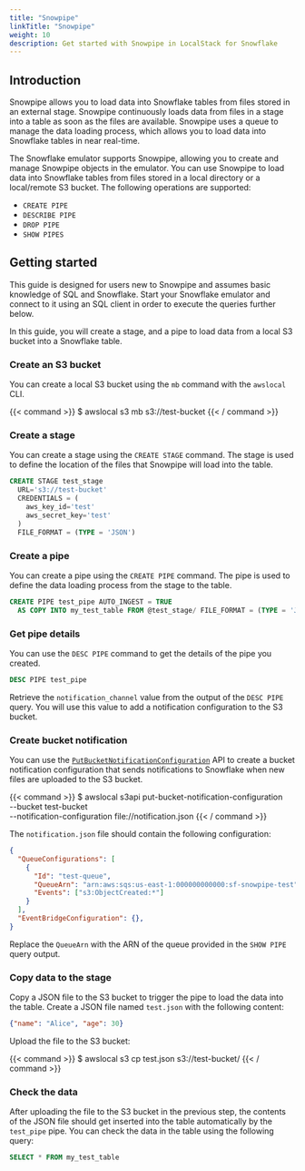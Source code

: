 ```yaml
---
title: "Snowpipe"
linkTitle: "Snowpipe"
weight: 10
description: Get started with Snowpipe in LocalStack for Snowflake
---
```


## Introduction

Snowpipe allows you to load data into Snowflake tables from files stored in an external stage. Snowpipe continuously loads data from files in a stage into a table as soon as the files are available. Snowpipe uses a queue to manage the data loading process, which allows you to load data into Snowflake tables in near real-time.

The Snowflake emulator supports Snowpipe, allowing you to create and manage Snowpipe objects in the emulator. You can use Snowpipe to load data into Snowflake tables from files stored in a local directory or a local/remote S3 bucket. The following operations are supported:

* `CREATE PIPE`
* `DESCRIBE PIPE`
* `DROP PIPE`
* `SHOW PIPES`

## Getting started

This guide is designed for users new to Snowpipe and assumes basic knowledge of SQL and Snowflake. Start your Snowflake emulator and connect to it using an SQL client in order to execute the queries further below.

In this guide, you will create a stage, and a pipe to load data from a local S3 bucket into a Snowflake table.

### Create an S3 bucket

You can create a local S3 bucket using the `mb` command with the `awslocal` CLI.

{{< command >}}
$ awslocal s3 mb s3://test-bucket
{{< / command >}}

### Create a stage

You can create a stage using the `CREATE STAGE` command. The stage is used to define the location of the files that Snowpipe will load into the table.

```sql
CREATE STAGE test_stage
  URL='s3://test-bucket'
  CREDENTIALS = (
    aws_key_id='test'
    aws_secret_key='test'
  )
  FILE_FORMAT = (TYPE = 'JSON')
```

### Create a pipe

You can create a pipe using the `CREATE PIPE` command. The pipe is used to define the data loading process from the stage to the table.

```sql
CREATE PIPE test_pipe AUTO_INGEST = TRUE
  AS COPY INTO my_test_table FROM @test_stage/ FILE_FORMAT = (TYPE = 'JSON')
```

### Get pipe details

You can use the `DESC PIPE` command to get the details of the pipe you created.

```sql
DESC PIPE test_pipe
```

Retrieve the `notification_channel` value from the output of the `DESC PIPE` query. You will use this value to add a notification configuration to the S3 bucket.

### Create bucket notification

You can use the [`PutBucketNotificationConfiguration`](https://docs.aws.amazon.com/AmazonS3/latest/API/API_PutBucketNotificationConfiguration.html) API to create a bucket notification configuration that sends notifications to Snowflake when new files are uploaded to the S3 bucket.

{{< command >}}
$ awslocal s3api put-bucket-notification-configuration \
    --bucket test-bucket \
    --notification-configuration file://notification.json
{{< / command >}}

The `notification.json` file should contain the following configuration:

```json
{
  "QueueConfigurations": [
    {
      "Id": "test-queue",
      "QueueArn": "arn:aws:sqs:us-east-1:000000000000:sf-snowpipe-test",
      "Events": ["s3:ObjectCreated:*"]
    }
  ],
  "EventBridgeConfiguration": {},
}
```

Replace the `QueueArn` with the ARN of the queue provided in the `SHOW PIPE` query output.

### Copy data to the stage

Copy a JSON file to the S3 bucket to trigger the pipe to load the data into the table. Create a JSON file named `test.json` with the following content:

```json
{"name": "Alice", "age": 30}
```

Upload the file to the S3 bucket:

{{< command >}}
$ awslocal s3 cp test.json s3://test-bucket/
{{< / command >}}

### Check the data

After uploading the file to the S3 bucket in the previous step, the contents of the JSON file should get inserted into the table automatically by the `test_pipe` pipe. You can check the data in the table using the following query:

```sql
SELECT * FROM my_test_table
```
